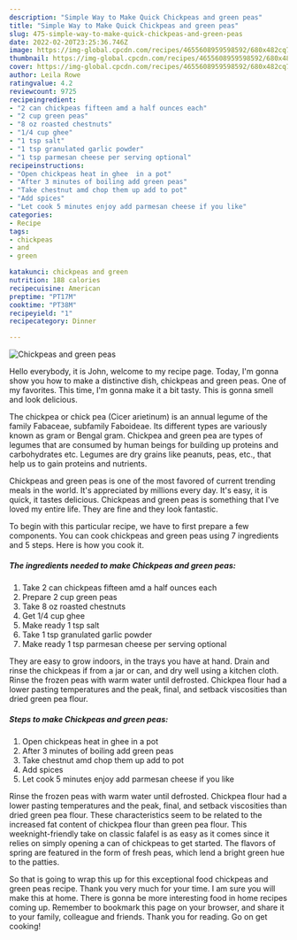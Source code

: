 ```yaml
---
description: "Simple Way to Make Quick Chickpeas and green peas"
title: "Simple Way to Make Quick Chickpeas and green peas"
slug: 475-simple-way-to-make-quick-chickpeas-and-green-peas
date: 2022-02-20T23:25:36.746Z
image: https://img-global.cpcdn.com/recipes/4655608959598592/680x482cq70/chickpeas-and-green-peas-recipe-main-photo.jpg
thumbnail: https://img-global.cpcdn.com/recipes/4655608959598592/680x482cq70/chickpeas-and-green-peas-recipe-main-photo.jpg
cover: https://img-global.cpcdn.com/recipes/4655608959598592/680x482cq70/chickpeas-and-green-peas-recipe-main-photo.jpg
author: Leila Rowe
ratingvalue: 4.2
reviewcount: 9725
recipeingredient:
- "2 can chickpeas fifteen amd a half ounces each"
- "2 cup green peas"
- "8 oz roasted chestnuts"
- "1/4 cup ghee"
- "1 tsp salt"
- "1 tsp granulated garlic powder"
- "1 tsp parmesan cheese per serving optional"
recipeinstructions:
- "Open chickpeas heat in ghee  in a pot"
- "After 3 minutes of boiling add green peas"
- "Take chestnut amd chop them up add to pot"
- "Add spices"
- "Let cook 5 minutes enjoy add parmesan cheese if you like"
categories:
- Recipe
tags:
- chickpeas
- and
- green

katakunci: chickpeas and green 
nutrition: 188 calories
recipecuisine: American
preptime: "PT17M"
cooktime: "PT38M"
recipeyield: "1"
recipecategory: Dinner

---
```



![Chickpeas and green peas](https://img-global.cpcdn.com/recipes/4655608959598592/680x482cq70/chickpeas-and-green-peas-recipe-main-photo.jpg)

Hello everybody, it is John, welcome to my recipe page. Today, I'm gonna show you how to make a distinctive dish, chickpeas and green peas. One of my favorites. This time, I'm gonna make it a bit tasty. This is gonna smell and look delicious.

The chickpea or chick pea (Cicer arietinum) is an annual legume of the family Fabaceae, subfamily Faboideae. Its different types are variously known as gram or Bengal gram. Chickpea and green pea are types of legumes that are consumed by human beings for building up proteins and carbohydrates etc. Legumes are dry grains like peanuts, peas, etc., that help us to gain proteins and nutrients.

Chickpeas and green peas is one of the most favored of current trending meals in the world. It's appreciated by millions every day. It's easy, it is quick, it tastes delicious. Chickpeas and green peas is something that I've loved my entire life. They are fine and they look fantastic.


To begin with this particular recipe, we have to first prepare a few components. You can cook chickpeas and green peas using 7 ingredients and 5 steps. Here is how you cook it.

<!--inarticleads1-->

##### The ingredients needed to make Chickpeas and green peas:

1. Take 2 can chickpeas fifteen amd a half ounces each
1. Prepare 2 cup green peas
1. Take 8 oz roasted chestnuts
1. Get 1/4 cup ghee
1. Make ready 1 tsp salt
1. Take 1 tsp granulated garlic powder
1. Make ready 1 tsp parmesan cheese per serving optional


They are easy to grow indoors, in the trays you have at hand. Drain and rinse the chickpeas if from a jar or can, and dry well using a kitchen cloth. Rinse the frozen peas with warm water until defrosted. Chickpea flour had a lower pasting temperatures and the peak, final, and setback viscosities than dried green pea flour. 

<!--inarticleads2-->

##### Steps to make Chickpeas and green peas:

1. Open chickpeas heat in ghee  in a pot
1. After 3 minutes of boiling add green peas
1. Take chestnut amd chop them up add to pot
1. Add spices
1. Let cook 5 minutes enjoy add parmesan cheese if you like


Rinse the frozen peas with warm water until defrosted. Chickpea flour had a lower pasting temperatures and the peak, final, and setback viscosities than dried green pea flour. These characteristics seem to be related to the increased fat content of chickpea flour than green pea flour. This weeknight-friendly take on classic falafel is as easy as it comes since it relies on simply opening a can of chickpeas to get started. The flavors of spring are featured in the form of fresh peas, which lend a bright green hue to the patties. 

So that is going to wrap this up for this exceptional food chickpeas and green peas recipe. Thank you very much for your time. I am sure you will make this at home. There is gonna be more interesting food in home recipes coming up. Remember to bookmark this page on your browser, and share it to your family, colleague and friends. Thank you for reading. Go on get cooking!
